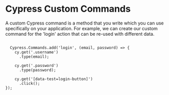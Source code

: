 <!SLIDE>
# Cypress Custom Commands
A custom Cypress command is a method that you write which you can use specifically on your application. For example, we can create our custom command for the 'login' action that can be re-used with different data.

<pre><code>
  Cypress.Commands.add('login', (email, password) => {
    cy.get('.username')
      .type(email);

    cy.get('.password')
      .type(password);

    cy.get('[data-test=login-button]')
      .click();
});
</code></pre>

